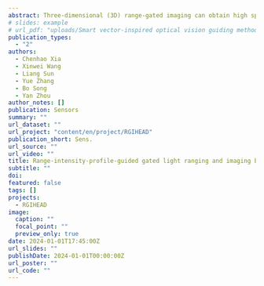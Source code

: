 ```yaml
---
abstract: Three-dimensional (3D) range-gated imaging can obtain high spatial resolution intensity images as well as pixel-wise depth information. Several algorithms have been developed to recover depth from gated images such as the range-intensity correlation algorithm and deep-learning-based algorithm. The traditional range-intensity correlation algorithm requires specific range-intensity profiles, which are hard to generate, while the existing deep-learning-based algorithm requires large number of real-scene training data. In this work, we propose a method of range-intensity-profile-guided gated light ranging and imaging to recover depth from gated images based on a convolutional neural network. In this method, the range-intensity profile (RIP) of a given gated light ranging and imaging system is obtained to generate synthetic training data from Grand Theft Auto V for our range-intensity ratio and semantic network (RIRS-net). The RIRS-net is mainly trained on synthetic data and fine-tuned with RIP data. The network learns both semantic depth cues and range-intensity depth cues in the synthetic data, and learns accurate range-intensity depth cues in the RIP data. In the evaluation experiments on both a real-scene and synthetic test dataset, our method shows a better result compared to other algorithms.
# slides: example
# url_pdf: "uploads/Smart vector-inspired optical vision guiding method.pdf"
publication_types:
  - "2"
authors:
  - Chenhao Xia
  - Xinwei Wang
  - Liang Sun
  - Yue Zhang
  - Bo Song
  - Yan Zhou
author_notes: []
publication: Sensors
summary: ""
url_dataset: ""
url_project: "content/en/project/RGIHEAD"
publication_short: Sens.
url_source: ""
url_video: ""
title: Range-intensity-profile-guided gated light ranging and imaging based on a convolutional neural network
subtitle: ""
doi: 
featured: false
tags: []
projects:
  - RGIHEAD
image:
  caption: ""
  focal_point: ""
  preview_only: true
date: 2024-01-01T17:45:00Z
url_slides: ""
publishDate: 2024-01-01T00:00:00Z
url_poster: ""
url_code: ""
---
```

